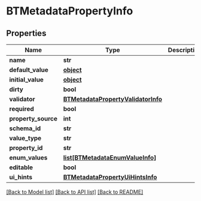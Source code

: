 # BTMetadataPropertyInfo

## Properties
Name | Type | Description | Notes
------------ | ------------- | ------------- | -------------
**name** | **str** |  | [optional] 
**default_value** | [**object**](.md) |  | [optional] 
**initial_value** | [**object**](.md) |  | [optional] 
**dirty** | **bool** |  | [optional] 
**validator** | [**BTMetadataPropertyValidatorInfo**](BTMetadataPropertyValidatorInfo.md) |  | [optional] 
**required** | **bool** |  | [optional] 
**property_source** | **int** |  | [optional] 
**schema_id** | **str** |  | [optional] 
**value_type** | **str** |  | [optional] 
**property_id** | **str** |  | [optional] 
**enum_values** | [**list[BTMetadataEnumValueInfo]**](BTMetadataEnumValueInfo.md) |  | [optional] 
**editable** | **bool** |  | [optional] 
**ui_hints** | [**BTMetadataPropertyUiHintsInfo**](BTMetadataPropertyUiHintsInfo.md) |  | [optional] 

[[Back to Model list]](../README.md#documentation-for-models) [[Back to API list]](../README.md#documentation-for-api-endpoints) [[Back to README]](../README.md)


